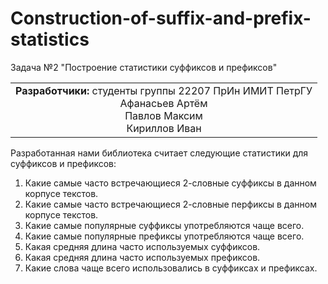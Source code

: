 # Construction-of-suffix-and-prefix-statistics
Задача №2 "Построение статистики суффиксов и префиксов"  
  
<table style="border-collapse: collapse; border: none;">
  <tr style="border: none;">
    <td style="border: none;"><b>Разработчики:</b> студенты группы 22207 ПрИн ИМИТ ПетрГУ <br>
                             <center> Афанасьев Артём <br>
                                        Павлов Максим <br>
                                        Кириллов Иван </center>
    </td>
  </tr>
</table>
  Разработанная нами библиотека считает следующие статистики для суффиксов и префиксов:<br>
      <ol>
              <li> Какие самые часто встречающиеся 2-словные суффиксы в данном корпусе текстов.</li>
              <li> Какие самые часто встречающиеся 2-словные перфиксы в данном корпусе текстов.</li>
              <li> Какие самые популярные суффиксы употребляются чаще всего.</li>
              <li> Какие самые популярные префиксы употребляются чаще всего.</li>
              <li> Какая средняя длина часто используемых суффиксов.</li>
              <li> Какая средняя длина часто используемых префиксов.</li>
              <li> Какие слова чаще всего использовались в суффиксах и префиксах.</li>
      </ol>

